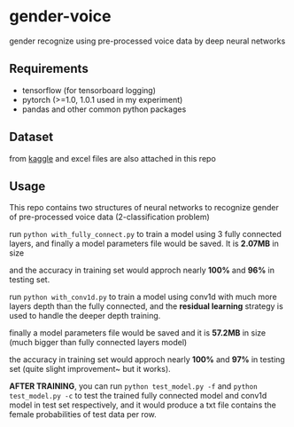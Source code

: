 # gender-voice
gender recognize using pre-processed voice data by deep neural networks

## Requirements 

- tensorflow (for tensorboard logging)
- pytorch (>=1.0, 1.0.1 used in my experiment)
- pandas and other common python packages

## Dataset
from [kaggle](https://www.kaggle.com/primaryobjects/voicegender) and excel files are also attached in this repo

## Usage

This repo contains two structures of neural networks to recognize gender of pre-processed voice data (2-classification problem)

run `python with_fully_connect.py`
to train a model using 3 fully connected layers, and finally a model parameters file would be saved. It is **2.07MB** in size

and the accuracy in training set would approch nearly **100%** and **96%** in testing set.

run `python with_conv1d.py` to train a model using conv1d with much more layers depth than the fully connected, and the **residual learning** strategy is used to handle the deeper depth training.

finally a model parameters file would be saved and it is **57.2MB** in size (much bigger than fully connected layers model)

the accuracy in training set would approch nearly **100%** and **97%** in testing set (quite slight improvement~ but it works).

**AFTER TRAINING**, you can run `python test_model.py -f` and `python test_model.py -c` to test the trained fully connected model and conv1d model in test set respectively, 
and it would produce a txt file contains the female probabilities of test data per row.
